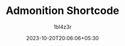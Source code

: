 ---
title: "Admonition Shortcode"
slug : "admonition-shortcode"
date: 2023-10-20T20:06:06+05:30
draft: True
featuredImg: ""
description : 'This explains admonition shortcode implementation'
tags: 
  - Demo
  - Typography
author : 1bl4z3r
scrolltotop : true
toc : true
mathjax : false
---